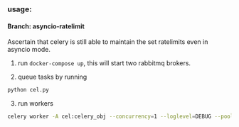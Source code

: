 ### usage:


#### Branch: asyncio-ratelimit   
Ascertain that celery is still able to maintain the set ratelimits even in asyncio mode.

1. run `docker-compose up`, this will start two rabbitmq brokers.    

2. queue tasks by running 
```sh
python cel.py
```

3. run workers 
```sh
celery worker -A cel:celery_obj --concurrency=1 --loglevel=DEBUG --pool=gevent
```
